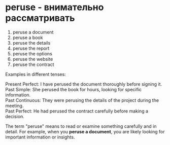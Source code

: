 # peruse - внимательно рассматривать

1. peruse a document  
2. peruse a book  
3. peruse the details  
4. peruse the report  
5. peruse the options  
6. peruse the website  
7. peruse the contract  

Examples in different tenses:

Present Perfect: I have perused the document thoroughly before signing it.  
Past Simple: She perused the book for hours, looking for specific information.  
Past Continuous: They were perusing the details of the project during the meeting.  
Past Perfect: He had perused the contract carefully before making a decision.  

The term "peruse" means to read or examine something carefully and in detail. For example, when you **peruse a document**, you are likely looking for important information or insights.
